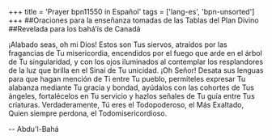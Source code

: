+++
title = 'Prayer bpn11550 in Español'
tags = ['lang-es', 'bpn-unsorted']
+++
##Oraciones para la enseñanza tomadas de las Tablas del Plan Divino
##Revelada para los bahá’ís de Canadá

¡Alabado seas, oh mi Dios! Estos son Tus siervos, atraídos por las fragancias de Tu misericordia, encendidos por el fuego que arde en el árbol de Tu singularidad, y con los ojos iluminados al contemplar los resplandores de la luz que brilla en el Sinaí de Tu unicidad.
¡Oh Señor! Desata sus lenguas para que hagan mención de Ti entre Tu pueblo, permíteles expresar Tu alabanza mediante Tu gracia y bondad, ayúdalos con las cohortes de Tus ángeles, fortalécelos en Tu servicio y hazlos señales de Tu guía entre Tus criaturas.
Verdaderamente, Tú eres el Todopoderoso, el Más Exaltado, Quien siempre perdona, el Todomisericordioso.

-- Abdu'l-Bahá
